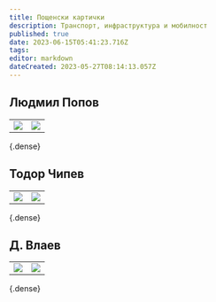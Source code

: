 ```yaml
---
title: Пощенски картички
description: Транспорт, инфраструктура и мобилност
published: true
date: 2023-06-15T05:41:23.716Z
tags: 
editor: markdown
dateCreated: 2023-05-27T08:14:13.057Z
---
```


## Людмил Попов

| | |
|---------|------|
|<img src="https://drive.google.com/uc?id=1X8tG_WTC0fT6jTfDveJxH_e7eVb0ZZFA"> |<img src="https://drive.google.com/uc?id=1X9iEZQLv7ganDv2IG1lBf7z4sTXXhPJx">| 
{.dense}

## Тодор Чипев
| | |
|---------|------|
|<img src="https://drive.google.com/uc?id=1iB654Rrip-zcRLI6s60GpGWvFqjxkbCQ"> |<img src="https://drive.google.com/uc?id=1m1_qMegS90nDHxsTnWg_oU8zF-QVn-Vw">| 
{.dense}


## Д. Влаев
| | |
|---------|------|
|<img src="https://drive.google.com/uc?id=1C-91uUUvPrVrCkG2Y3Iir7mYgfcLM0vP"> |<img src="https://drive.google.com/uc?id=1ZA-HuHImUsK_7ddgUnIx13Lnu7XZGwmE">| 
{.dense}


